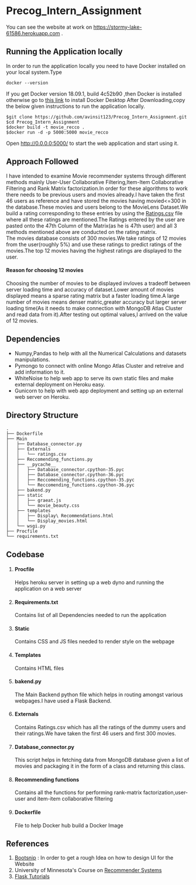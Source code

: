 # Precog_Intern_Assignment

You can see the website at work on https://stormy-lake-61586.herokuapp.com .
## Running the Application locally
In order to run the application locally you need to have Docker installed on your local system.Type
```terminal
docker --version
```
If you get Docker version 18.09.1, build 4c52b90 ,then Docker is installed otherwise go to <a href="https://docs.docker.com/docker-for-mac/install/">this link</a> to install Docker Desktop
After Downloading,copy the below given instructions to run the application locally.
```terminal 
$git clone https://github.com/avinsit123/Precog_Intern_Assignment.git
$cd Precog_Intern_Assignment
$docker build -t movie_recco .
$docker run -d -p 5000:5000 movie_recco
```
Open http://0.0.0.0:5000/ to start the web application and start using it.

## Approach Followed
I have intended to examine Movie recommender systems through different methods mainly User-User Collaborative Filtering,Item-Item Collaborative Filtering and Rank Matrix factorization.In order for these algorithms to work there needs to be previous users and movies already.I have taken the first 46 users as reference and have stored the movies having movied<=300 in the database.These movies and users belong to the MovieLens Dataset.We build a rating corresponding to these entries by using the <a href="">Ratings.csv</a> file where all these ratings are mentioned.The Ratings entered by the user are pasted onto the 47th Column of the Matrix(as he is 47th user) and all 3 methods mentioned above are conducted on the rating matrix.
<br>
The movies database consists of 300 movies.We take ratings of 12 movies from the user(roughly 5%) and use these ratings to predict ratings of the movies.The top 12 movies having the highest ratings are displayed to the user.

#### Reason for choosing 12 movies
Choosing the number of movies to be displayed invloves a tradeoff between server loading time and accuracy of dataset.Lower amount of movies displayed means a sparse rating matrix but a faster loading time.A large number of movies means denser matric,greater accuracy but larger server loading time(As it needs to make connection with MongoDB Atlas Cluster and read data from it).After testing out optimal values,I arrived on the value of 12 movies.

## Dependencies
<ul>
<li>Numpy,Pandas to help with all the Numerical Calculations and datasets manipulations.</li>
<li>Pymongo to connect with online Mongo Atlas Cluster and retreive and add information to it.</li>
<li>WhiteNoise to help web app to serve its own static files and make external deployment on Heroku easy.</li>
<li>Gunicorn to help with web app deployment and setting up an external web server on Heroku.</li>
</ul>

## Directory Structure

```terminal
.
├── Dockerfile
├── Main
│   ├── Database_connector.py
│   ├── Externals
│   │   └── ratings.csv
│   ├── Reccomending_functions.py
│   ├── __pycache__
│   │   ├── Database_connector.cpython-35.pyc
│   │   ├── Database_connector.cpython-36.pyc
│   │   ├── Reccomending_functions.cpython-35.pyc
│   │   └── Reccomending_functions.cpython-36.pyc
│   ├── bakend.py
│   ├── static
│   │   ├── graeat.js
│   │   └── movie_beauty.css
│   ├── templates
│   │   ├── Display\ Recommendations.html
│   │   └── Display_movies.html
│   └── wsgi.py
├── Procfile
└── requirements.txt

```
## Codebase
<ol>
  <li> <h4>Procfile</h4> Helps heroku server in setting up a web dyno and running the application on a web server</li>
  <li> <h4> Requirements.txt</h4> Contains list of all Dependencies needed to run the application</li>
  <li> <h4> Static </h4> Contains CSS and JS files needed to render style on the webpage</li>
  <li> <h4> Templates </h4> Contains HTML files </li>
  <li> <h4> bakend.py </h4> The Main Backend python file which helps in routing amongst various webpages.I have used a Flask Backend. </li>
  <li> <h4>Externals</h4>  Contains Ratings.csv which has all the ratings of the dummy users and their ratings.We have taken the first 46 users and first 300 movies.</li>
  <li> <h4>Database_connector.py</h4> This script helps in fetching data from MongoDB database given a list of movies and packaging it in the form of a class and returning this class.</li>
  <li> <h4>Recommending functions</h4> Contains all the functions for performing rank-matrix factorization,user-user and item-item collaborative filtering </li>
  <li><h4>Dockerfile</h4> File to help Docker hub build a Docker Image</li>
</ol>

## References 

<ol>
  <li> <a href="">Bootsnip</a> : In order to get a rough Idea on how to design UI for the Website</li>
  <li> University of Minnesota's Course on <a href="https://www.coursera.org/specializations/recommender-systems">Recommender Systems</a> </li>
  <li><a href="https://github.com/rmotr-curriculum/flask-heroku-example/blob/master/Procfile">Flask Tutorials</a> </li>
    
  </ol>
